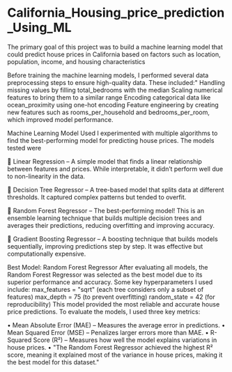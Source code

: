 # California_Housing_price_prediction_Using_ML

The primary goal of this project was to build a machine learning model that could predict house prices in California based on factors such as location, population, income, and housing characteristics

Before training the machine learning models, I performed several data preprocessing steps to ensure high-quality data. These included:"
Handling missing values by filling total_bedrooms with the median 
Scaling numerical features to bring them to a similar range
Encoding categorical data like ocean_proximity using one-hot encoding
Feature engineering by creating new features such as rooms_per_household and bedrooms_per_room, which improved model performance.


Machine Learning Model Used
I experimented with multiple algorithms to find the best-performing model for predicting house prices. The models tested were

🔹 Linear Regression – A simple model that finds a linear relationship between features and prices. While interpretable, it didn’t perform well due to non-linearity in the data.

🔹 Decision Tree Regressor – A tree-based model that splits data at different thresholds. It captured complex patterns but tended to overfit.

🔹 Random Forest Regressor – The best-performing model! This is an ensemble learning technique that builds multiple decision trees and averages their predictions, reducing overfitting and improving accuracy.

🔹 Gradient Boosting Regressor – A boosting technique that builds models sequentially, improving predictions step by step. It was effective but computationally expensive.

 Best Model: Random Forest Regressor
 After evaluating all models, the Random Forest Regressor was selected as the best model due to its superior performance and accuracy. Some key hyperparameters I used include:
max_features = "sqrt" (each tree considers only a subset of features)
max_depth = 75 (to prevent overfitting)
random_state = 42 (for reproducibility)
This model provided the most reliable and accurate house price predictions.
To evaluate the models, I used three key metrics:

•	Mean Absolute Error (MAE) – Measures the average error in predictions.
•	Mean Squared Error (MSE) – Penalizes larger errors more than MAE.
• R-Squared Score (R²) – Measures how well the model explains variations in house prices.
•	"The Random Forest Regressor achieved the highest R² score, meaning it explained most of the variance in house prices, making it the best model for this dataset."



